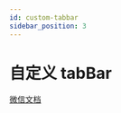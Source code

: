 ```yaml
---
id: custom-tabbar
sidebar_position: 3
---
```


# 自定义 tabBar

[微信文档](https://developers.weixin.qq.com/miniprogram/dev/framework/ability/custom-tabbar.html)